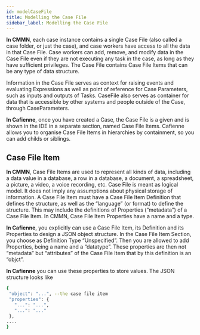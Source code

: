 ```yaml
---
id: modelCaseFile
title: Modelling the Case File
sidebar_label: Modelling the Case File
---
```


**In CMMN**, each case instance contains a single Case File (also called a case folder, or just the case), and case workers have access to all the data in that Case File. Case workers can add, remove, and modify data in the Case File even if they are not executing any task in the case, as long as they have sufficient privileges. The Case File contains Case File Items that can be any type of data structure.

Information in the Case File serves as context for raising events and evaluating Expressions as well as point of reference for Case Parameters, such as inputs and outputs of Tasks. CaseFile also serves as container for data that is accessible by other systems and people outside of the Case, through CaseParameters. 

**In Cafienne**, once you have created a Case, the Case File is a given and is shown in the IDE in a separate section, named Case File Items. Cafienne allows you to organise Case File Items in hierarchies by containment, so you can add childs or siblings. 

## Case File Item

**In CMMN**, Case File Items are used to represent all kinds of data, including a data value in a database, a row in a database, a document, a spreadsheet, a picture, a video, a voice recording, etc. Case File is meant as logical model. It does not imply any assumptions about physical storage of information. A Case File Item must have a Case File Item Definition that defines the structure, as well as the “language” (or format) to define the structure. This may include the definitions of Properties (“metadata”) of a Case File Item. In CMMN, Case File Item Properties have a name and a type.

**In Cafienne**, you explicitly can use a Case File Item, its Definition and its Properties to design a JSON object structure. In the Case File Item Section, you choose as Definition Type “Unspecified”. Then you are allowed to add Properties, being a name and a “datatype”. These properties are then not “metadata” but “attributes” of the Case File Item that by this definition is an “objct”.

**In Cafienne** you can use these properties to store values. The JSON structure looks like

```sh
{
 "object": "...", --the case file item
 "properties": {
   "...": "...",
   "...": "..."
 },
....
}
```
​​